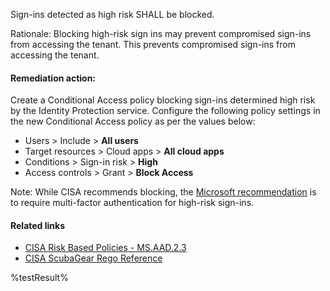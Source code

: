 Sign-ins detected as high risk SHALL be blocked.

Rationale: Blocking high-risk sign ins may prevent compromised sign-ins from accessing the tenant. This prevents compromised sign-ins from accessing the tenant.

#### Remediation action:

Create a Conditional Access policy blocking sign-ins determined high risk by the Identity Protection service. Configure the following policy settings in the new Conditional Access policy as per the values below:

* Users > Include > **All users**
* Target resources > Cloud apps > **All cloud apps**
* Conditions > Sign-in risk > **High**
* Access controls > Grant > **Block Access**

Note: While CISA recommends blocking, the [Microsoft recommendation](https://learn.microsoft.com/entra/id-protection/howto-identity-protection-configure-risk-policies#microsofts-recommendation) is to require multi-factor authentication for high-risk sign-ins.

#### Related links

* [CISA Risk Based Policies - MS.AAD.2.3](https://github.com/cisagov/ScubaGear/blob/main/PowerShell/ScubaGear/baselines/aad.md#msaad23v1)
* [CISA ScubaGear Rego Reference](https://github.com/cisagov/ScubaGear/blob/main/PowerShell/ScubaGear/Rego/AADConfig.rego#L138)

<!--- Results --->
%testResult%
